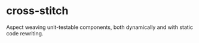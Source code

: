 # cross-stitch
Aspect weaving unit-testable components, both dynamically and with static code rewriting.
